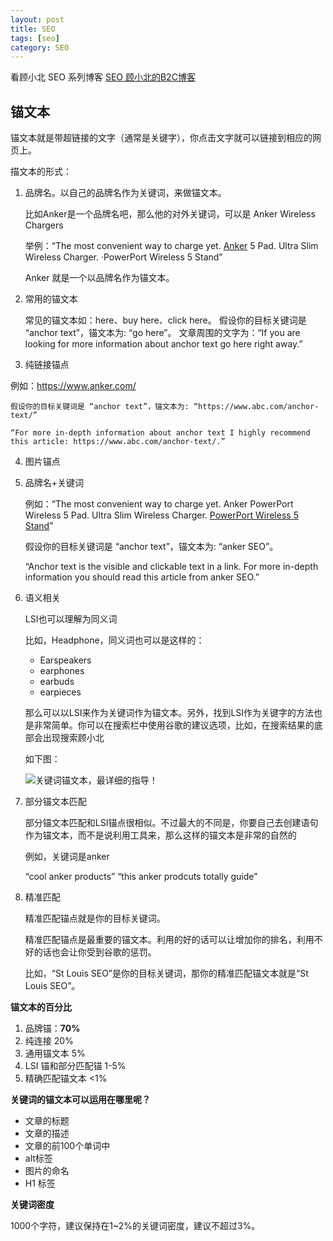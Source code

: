 ```yaml
---
layout: post
title: SEO
tags: [seo]
category: SEO
---
```


看顾小北 SEO 系列博客 [SEO 顾小北的B2C博客](http://www.guxiaobei.com/seo)

## 锚文本

锚文本就是带超链接的文字（通常是关键字），你点击文字就可以链接到相应的网页上。

描文本的形式：

1. 品牌名。以自己的品牌名作为关键词，来做锚文本。

   比如Anker是一个品牌名吧，那么他的对外关键词，可以是 Anker Wireless Chargers

   举例：“The most convenient way to charge yet. [Anker](https://www.anker.com/) 5 Pad. Ultra Slim Wireless Charger. ·PowerPort Wireless 5 Stand”

   Anker 就是一个以品牌名作为锚文本。

2. 常用的锚文本

	常见的锚文本如：here、buy here、click here。
	假设你的目标关键词是 “anchor text”，锚文本为: “go here”。
	文章周围的文字为：“If you are looking for more information about anchor text go here right away.”

3. 纯链接锚点

  例如：https://www.anker.com/
  
	假设你的目标关键词是 “anchor text”，锚文本为: “https://www.abc.com/anchor-text/”

	“For more in-depth information about anchor text I highly recommend this article: https://www.abc.com/anchor-text/.”

4. 图片锚点

5. 品牌名+关键词

	例如：“The most convenient way to charge yet. Anker PowerPort Wireless 5 Pad. Ultra Slim Wireless Charger. [PowerPort Wireless 5 Stand](#)”

	假设你的目标关键词是 “anchor text”，锚文本为: “anker SEO”。

	“Anchor text is the visible and clickable text in a link. For more in-depth information you should read this article from anker SEO.”

6. 语义相关

   LSI也可以理解为同义词

   比如，Headphone，同义词也可以是这样的：

   -  Earspeakers
   -  earphones
   -  earbuds
   -  earpieces

   那么可以以LSI来作为关键词作为锚文本。另外，找到LSI作为关键字的方法也是非常简单。你可以在搜索栏中使用谷歌的建议选项，比如，在搜索结果的底部会出现搜索顾小北

   如下图：

   ![关键词锚文本，最详细的指导！](http://www.guxiaobei.com/wp-content/uploads/2018/05/20180511100707_97103.png)

7. 部分锚文本匹配

	部分锚文本匹配和LSI锚点很相似。不过最大的不同是，你要自己去创建语句作为锚文本，而不是说利用工具来，那么这样的锚文本是非常的自然的

	例如，关键词是anker

	“cool anker products”
	“this anker prodcuts totally guide”
8. 精准匹配

	精准匹配锚点就是你的目标关键词。
	
	精准匹配锚点是最重要的锚文本。利用的好的话可以让增加你的排名，利用不好的话也会让你受到谷歌的惩罚。

	比如，“St Louis SEO”是你的目标关键词，那你的精准匹配锚文本就是“St Louis SEO”。

**锚文本的百分比**

1. 品牌锚：**70%**
2. 纯连接 20%
3. 通用锚文本 5%
4. LSI 锚和部分匹配锚 1-5%
5. 精确匹配锚文本 <1%



**关键词的锚文本可以运用在哪里呢？**

-  文章的标题
-  文章的描述
-  文章的前100个单词中
-  alt标签
-  图片的命名
-  H1 标签

**关键词密度**

1000个字符，建议保持在1~2%的关键词密度，建议不超过3%。

